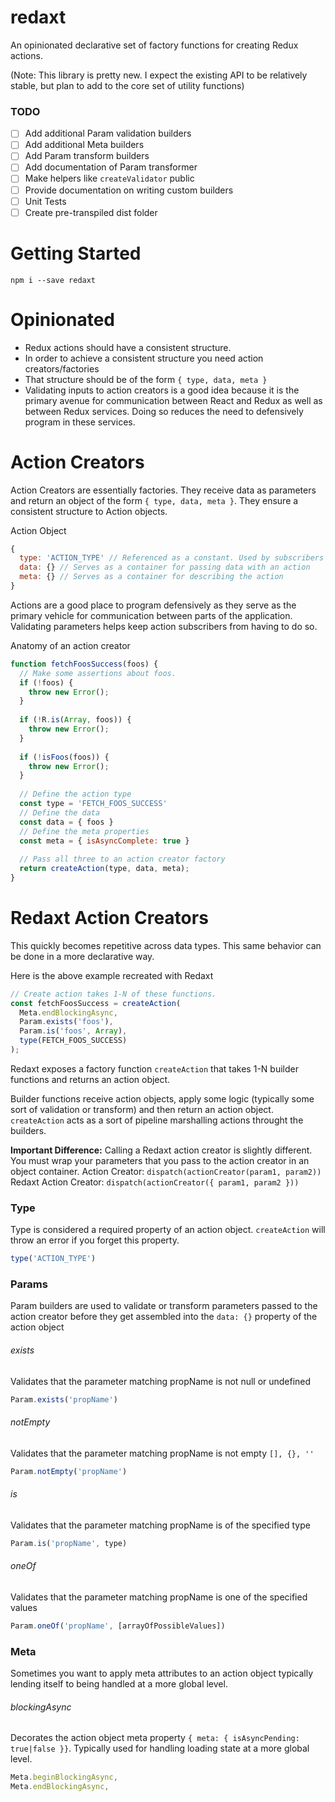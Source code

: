 # redaxt
An opinionated declarative set of factory functions for creating Redux actions.

(Note: This library is pretty new. I expect the existing API to be relatively stable, but plan to add to the core set of utility functions)

### TODO
- [ ] Add additional Param validation builders
- [ ] Add additional Meta builders
- [ ] Add Param transform builders
- [ ] Add documentation of Param transformer
- [ ] Make helpers like `createValidator` public
- [ ] Provide documentation on writing custom builders
- [ ] Unit Tests
- [ ] Create pre-transpiled dist folder

# Getting Started
```
npm i --save redaxt
```

# Opinionated
* Redux actions should have a consistent structure.
* In order to achieve a consistent structure you need action creators/factories
* That structure should be of the form `{ type, data, meta }`
* Validating inputs to action creators is a good idea because it is the primary avenue for communication between React and Redux as well as between Redux services. Doing so reduces the need to defensively program in these services.

# Action Creators

Action Creators are essentially factories. They receive data as parameters and return an object of the form `{ type, data, meta }`. They ensure a consistent structure to Action objects.  

Action Object
```js
{
  type: 'ACTION_TYPE' // Referenced as a constant. Used by subscribers to determine interest
  data: {} // Serves as a container for passing data with an action
  meta: {} // Serves as a container for describing the action
}
```

Actions are a good place to program defensively as they serve as the primary vehicle for communication between parts of the application. Validating parameters helps keep action subscribers from having to do so.

Anatomy of an action creator
```js
function fetchFoosSuccess(foos) {
  // Make some assertions about foos.
  if (!foos) {
    throw new Error();
  }
  
  if (!R.is(Array, foos)) {
    throw new Error();
  }
  
  if (!isFoos(foos)) {
    throw new Error();
  }
  
  // Define the action type
  const type = 'FETCH_FOOS_SUCCESS'
  // Define the data
  const data = { foos }
  // Define the meta properties
  const meta = { isAsyncComplete: true }
  
  // Pass all three to an action creator factory
  return createAction(type, data, meta);
}
```

# Redaxt Action Creators
This quickly becomes repetitive across data types. This same behavior can be done in a more declarative way.

Here is the above example recreated with Redaxt
```js
// Create action takes 1-N of these functions.
const fetchFoosSuccess = createAction(
  Meta.endBlockingAsync,
  Param.exists('foos'),
  Param.is('foos', Array),
  type(FETCH_FOOS_SUCCESS)
);
```

Redaxt exposes a factory function `createAction` that takes 1-N builder functions and returns an action object.

Builder functions receive action objects, apply some logic (typically some sort of validation or transform) and then return an action object.  `createAction` acts as a sort of pipeline marshalling actions throught the builders.

**Important Difference:**
Calling a Redaxt action creator is slightly different. You must wrap your parameters that you pass to the action creator in an object container.
Action Creator: `dispatch(actionCreator(param1, param2))`
Redaxt Action Creator: `dispatch(actionCreator({ param1, param2 }))`

### Type

Type is considered a required property of an action object.  `createAction` will throw an error if you forget this property.
```js
type('ACTION_TYPE')
```

### Params
Param builders are used to validate or transform parameters passed to the action creator before they get assembled into the `data: {}` property of the action object

###### exists
Validates that the parameter matching propName is not null or undefined
```js
Param.exists('propName')
```

###### notEmpty
Validates that the parameter matching propName is not empty `[], {}, ''`
```js
Param.notEmpty('propName')
```

###### is
Validates that the parameter matching propName is of the specified type
```js
Param.is('propName', type)
```

###### oneOf
Validates that the parameter matching propName is one of the specified values
```js
Param.oneOf('propName', [arrayOfPossibleValues])
```


### Meta
Sometimes you want to apply meta attributes to an action object typically lending itself to being handled at a more global level.

###### blockingAsync
Decorates the action object meta property `{ meta: { isAsyncPending: true|false }}`. Typically used for handling loading state at a more global level.

```js
Meta.beginBlockingAsync,
Meta.endBlockingAsync,
```



